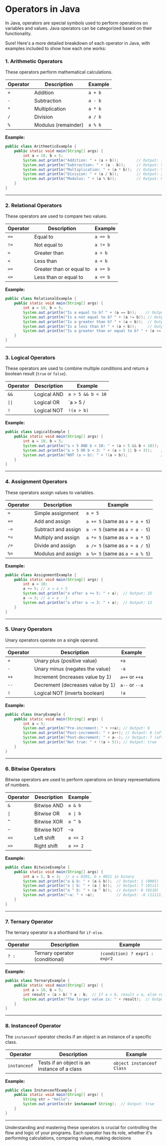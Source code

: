 # Operators in Java
In Java, operators are special symbols used to perform operations on variables and values. Java operators can be categorized based on their functionality.

Sure! Here's a more detailed breakdown of each operator in Java, with examples included to show how each one works:

### **1. Arithmetic Operators**

These operators perform mathematical calculations.

| Operator | Description                 | Example           |
|----------|-----------------------------|-------------------|
| `+`      | Addition                    | `a + b`           |
| `-`      | Subtraction                 | `a - b`           |
| `*`      | Multiplication              | `a * b`           |
| `/`      | Division                    | `a / b`           |
| `%`      | Modulus (remainder)         | `a % b`           |

**Example:**
```java
public class ArithmeticExample {
    public static void main(String[] args) {
        int a = 10, b = 5;
        System.out.println("Addition: " + (a + b));        // Output: 15
        System.out.println("Subtraction: " + (a - b));     // Output: 5
        System.out.println("Multiplication: " + (a * b));  // Output: 50
        System.out.println("Division: " + (a / b));        // Output: 2
        System.out.println("Modulus: " + (a % b));         // Output: 0
    }
}
```

---

### **2. Relational Operators**

These operators are used to compare two values.

| Operator | Description                     | Example           |
|----------|-----------------------------------|-------------------|
| `==`     | Equal to                         | `a == b`          |
| `!=`     | Not equal to                     | `a != b`          |
| `>`      | Greater than                     | `a > b`           |
| `<`      | Less than                        | `a < b`           |
| `>=`     | Greater than or equal to         | `a >= b`          |
| `<=`     | Less than or equal to            | `a <= b`          |

**Example:**
```java
public class RelationalExample {
    public static void main(String[] args) {
        int a = 10, b = 5;
        System.out.println("Is a equal to b? " + (a == b));    // Output: false
        System.out.println("Is a not equal to b? " + (a != b)); // Output: true
        System.out.println("Is a greater than b? " + (a > b));  // Output: true
        System.out.println("Is a less than b? " + (a < b));     // Output: false
        System.out.println("Is a greater than or equal to b? " + (a >= b)); // Output: true
    }
}
```

---

### **3. Logical Operators**

These operators are used to combine multiple conditions and return a boolean result (`true` or `false`).

| Operator | Description | Example                 |
|----------|-------------|-------------------------|
| `&&`     | Logical AND | `a > 5 && b < 10`       |
| `\|\|`   | Logical OR  | `a > 5 /|/| b < 10`     |
| `!`      | Logical NOT | `!(a > b)`              |

**Example:**
```java
public class LogicalExample {
    public static void main(String[] args) {
        int a = 10, b = 5;
        System.out.println("a > 5 AND b < 10: " + (a > 5 && b < 10));  // Output: true
        System.out.println("a > 5 OR b < 3: " + (a > 5 || b < 3));    // Output: true
        System.out.println("NOT (a > b): " + !(a > b));               // Output: false
    }
}
```

---

### **4. Assignment Operators**

These operators assign values to variables.

| Operator | Description                          | Example           |
|----------|--------------------------------------|-------------------|
| `=`      | Simple assignment                    | `a = 5`           |
| `+=`     | Add and assign                       | `a += 5` (same as `a = a + 5`) |
| `-=`     | Subtract and assign                  | `a -= 5` (same as `a = a - 5`) |
| `*=`     | Multiply and assign                  | `a *= 5` (same as `a = a * 5`) |
| `/=`     | Divide and assign                    | `a /= 5` (same as `a = a / 5`) |
| `%=`     | Modulus and assign                   | `a %= 5` (same as `a = a % 5`) |

**Example:**
```java
public class AssignmentExample {
    public static void main(String[] args) {
        int a = 10;
        a += 5; // a = a + 5
        System.out.println("a after a += 5: " + a);  // Output: 15
        a -= 3; // a = a - 3
        System.out.println("a after a -= 3: " + a);  // Output: 12
    }
}
```

---

### **5. Unary Operators**

Unary operators operate on a single operand.

| Operator | Description                     | Example           |
|----------|----------------------------------|-------------------|
| `+`      | Unary plus (positive value)      | `+a`              |
| `-`      | Unary minus (negates the value)  | `-a`              |
| `++`     | Increment (increases value by 1) | `a++` or `++a`    |
| `--`     | Decrement (decreases value by 1) | `a--` or `--a`    |
| `!`      | Logical NOT (inverts boolean)    | `!a`              |

**Example:**
```java
public class UnaryExample {
    public static void main(String[] args) {
        int a = 5;
        System.out.println("Pre-increment: " + ++a); // Output: 6
        System.out.println("Post-increment: " + a++); // Output: 6 (after this a becomes 7)
        System.out.println("Post-decrement: " + a--); // Output: 7 (after this a becomes 6)
        System.out.println("Not true: " + !(a > 5)); // Output: true
    }
}
```

---

### **6. Bitwise Operators**

Bitwise operators are used to perform operations on binary representations of numbers.

| Operator | Description                   | Example  |
|----------|-------------------------------|----------|
| `&`      | Bitwise AND                   | `a & b`  |
| `\|`     | Bitwise OR                    | `a \| b` |
| `^`      | Bitwise XOR                   | `a ^ b`  |
| `~`      | Bitwise NOT                   | `~a`     |
| `<<`     | Left shift                    | `a << 2` |
| `>>`     | Right shift                   | `a >> 2` |

**Example:**
```java
public class BitwiseExample {
    public static void main(String[] args) {
        int a = 5, b = 3;  // a = 0101, b = 0011 in binary
        System.out.println("a & b: " + (a & b));  // Output: 1 (0001)
        System.out.println("a | b: " + (a | b));  // Output: 7 (0111)
        System.out.println("a ^ b: " + (a ^ b));  // Output: 6 (0110)
        System.out.println("~a: " + ~a);          // Output: -6 (11111111111111111111111111111010 in 32-bit)
    }
}
```

---

### **7. Ternary Operator**

The ternary operator is a shorthand for `if-else`.

| Operator | Description                        | Example                  |
|----------|------------------------------------|--------------------------|
| `? :`    | Ternary operator (conditional)     | `(condition) ? expr1 : expr2` |

**Example:**
```java
public class TernaryExample {
    public static void main(String[] args) {
        int a = 10, b = 5;
        int result = (a > b) ? a : b;  // If a > b, result = a, else result = b
        System.out.println("The larger value is: " + result);  // Output: 10
    }
}
```

---

### **8. Instanceof Operator**

The `instanceof` operator checks if an object is an instance of a specific class.

| Operator   | Description                        | Example                  |
|------------|------------------------------------|--------------------------|
| `instanceof` | Tests if an object is an instance of a class | `object instanceof Class` |

**Example:**
```java
public class InstanceofExample {
    public static void main(String[] args) {
        String str = "Hello";
        System.out.println(str instanceof String);  // Output: true
    }
}
```

---


Understanding and mastering these operators is crucial for controlling the flow and logic of your programs. Each operator has its role, whether it's performing calculations, comparing values, making decisions

